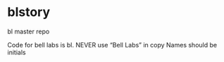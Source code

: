 blstory
=======

bl master repo

Code for bell labs is bl. NEVER use “Bell Labs” in copy
Names should be initials
